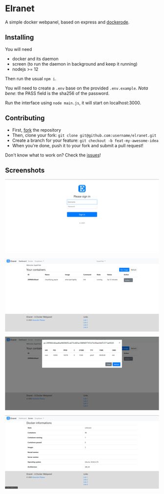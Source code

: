 # Elranet

A simple docker webpanel, based on express and [dockerode](https://github.com/apocas/dockerode).

## Installing

You will need
* docker and its daemon
* screen (to run the daemon in background and keep it running)
* nodejs >= 12

Then run the usual `npm i`.

You will need to create a `.env` base on the provided `.env.example`. *Nota bene*: the PASS field is the sha256 of the password.

Run the interface using `node main.js`, it will start on localhost:3000.

## Contributing

* First, [fork](https://github.com/SuperFola/elranet) the repository
* Then, clone your fork: `git clone git@github.com:username/elranet.git`
* Create a branch for your feature: `git checkout -b feat-my-awesome-idea`
* When you're done, push it to your fork and submit a pull request!

Don't know what to work on? Check the [issues](https://github.com/SuperFola/elranet/issues)!

## Screenshots

![connection interface](screenshots/connection.png)

![dashboard](screenshots/dashboard.png)

![process list](screenshots/process-list.png)

![docker state](screenshots/docker-state.png)